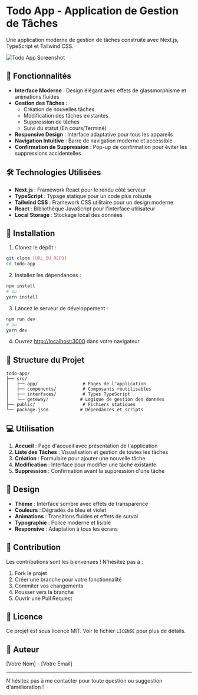 # Todo App - Application de Gestion de Tâches

Une application moderne de gestion de tâches construite avec Next.js, TypeScript et Tailwind CSS.

![Todo App Screenshot](public/accueil.jpg)

## 🌟 Fonctionnalités

- **Interface Moderne** : Design élégant avec effets de glassmorphisme et animations fluides
- **Gestion des Tâches** :
  - Création de nouvelles tâches
  - Modification des tâches existantes
  - Suppression de tâches
  - Suivi du statut (En cours/Terminé)
- **Responsive Design** : Interface adaptative pour tous les appareils
- **Navigation Intuitive** : Barre de navigation moderne et accessible
- **Confirmation de Suppression** : Pop-up de confirmation pour éviter les suppressions accidentelles

## 🛠️ Technologies Utilisées

- **Next.js** : Framework React pour le rendu côté serveur
- **TypeScript** : Typage statique pour un code plus robuste
- **Tailwind CSS** : Framework CSS utilitaire pour un design moderne
- **React** : Bibliothèque JavaScript pour l'interface utilisateur
- **Local Storage** : Stockage local des données

## 🚀 Installation

1. Clonez le dépôt :
```bash
git clone [URL_DU_REPO]
cd todo-app
```

2. Installez les dépendances :
```bash
npm install
# ou
yarn install
```

3. Lancez le serveur de développement :
```bash
npm run dev
# ou
yarn dev
```

4. Ouvrez [http://localhost:3000](http://localhost:3000) dans votre navigateur.

## 📁 Structure du Projet

```
todo-app/
├── src/
│   ├── app/                 # Pages de l'application
│   ├── components/          # Composants réutilisables
│   ├── interfaces/          # Types TypeScript
│   └── geteway/            # Logique de gestion des données
├── public/                  # Fichiers statiques
└── package.json            # Dépendances et scripts
```

## 💻 Utilisation

1. **Accueil** : Page d'accueil avec présentation de l'application
2. **Liste des Tâches** : Visualisation et gestion de toutes les tâches
3. **Création** : Formulaire pour ajouter une nouvelle tâche
4. **Modification** : Interface pour modifier une tâche existante
5. **Suppression** : Confirmation avant la suppression d'une tâche

## 🎨 Design

- **Thème** : Interface sombre avec effets de transparence
- **Couleurs** : Dégradés de bleu et violet
- **Animations** : Transitions fluides et effets de survol
- **Typographie** : Police moderne et lisible
- **Responsive** : Adaptation à tous les écrans

## 🤝 Contribution

Les contributions sont les bienvenues ! N'hésitez pas à :

1. Fork le projet
2. Créer une branche pour votre fonctionnalité
3. Commiter vos changements
4. Pousser vers la branche
5. Ouvrir une Pull Request

## 📝 Licence

Ce projet est sous licence MIT. Voir le fichier `LICENSE` pour plus de détails.

## 👥 Auteur

[Votre Nom] - [Votre Email]

---

N'hésitez pas à me contacter pour toute question ou suggestion d'amélioration !
